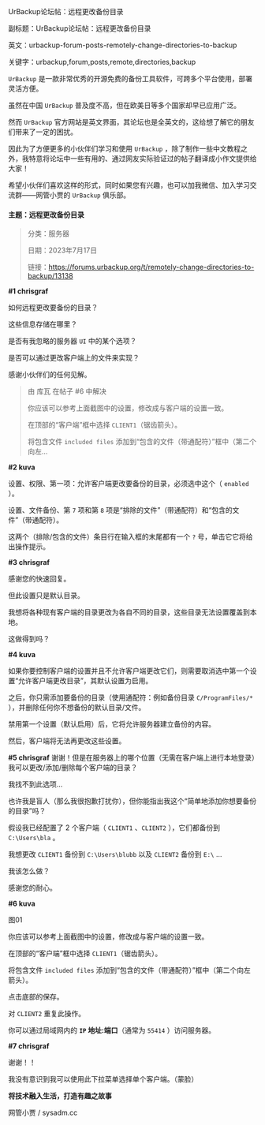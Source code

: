 UrBackup论坛帖：远程更改备份目录

副标题：UrBackup论坛帖：远程更改备份目录

英文：urbackup-forum-posts-remotely-change-directories-to-backup

关键字：urbackup,forum,posts,remote,directories,backup



`UrBackup` 是一款非常优秀的开源免费的备份工具软件，可跨多个平台使用，部署灵活方便。

虽然在中国 `UrBackup` 普及度不高，但在欧美日等多个国家却早已应用广泛。

然而 `UrBackup` 官方网站是英文界面，其论坛也是全英文的，这给想了解它的朋友们带来了一定的困扰。

因此为了方便更多的小伙伴们学习和使用 `UrBackup` ，除了制作一些中文教程之外，我特意将论坛中一些有用的、通过网友实际验证过的帖子翻译成小作文提供给大家！

希望小伙伴们喜欢这样的形式，同时如果您有兴趣，也可以加我微信、加入学习交流群——网管小贾的 `UrBackup` 俱乐部。



#### 主题：远程更改备份目录

> 分类：服务器
>
> 日期：2023年7月17日
>
> 链接：https://forums.urbackup.org/t/remotely-change-directories-to-backup/13138



**#1 chrisgraf**

如何远程更改要备份的目录？

这些信息存储在哪里？

是否有我忽略的服务器 `UI` 中的某个选项？

是否可以通过更改客户端上的文件来实现？

感谢小伙伴们的任何见解。



> 由 库瓦 在帖子 #6 中解决
>
> 你应该可以参考上面截图中的设置，修改成与客户端的设置一致。
>
> 在顶部的“客户端”框中选择 `CLIENT1`（锯齿箭头）。
>
> 将包含文件 `included files` 添加到“包含的文件（带通配符）”框中（第二个向左...
>



**#2 kuva**

设置、权限、第一项：允许客户端更改要备份的目录，必须选中这个（ `enabled` ）。

设置、文件备份、第 `7` 项和第 `8` 项是“排除的文件”（带通配符）和“包含的文件”（带通配符）。

这两个（排除/包含的文件）条目行在输入框的末尾都有一个 `?` 号，单击它它将给出操作提示。



**#3 chrisgraf**

感谢您的快速回复。

但此设置只是默认目录。

我想将各种现有客户端的目录更改为各自不同的目录，这些目录无法设置覆盖到本地。

这做得到吗？



**#4 kuva**

如果你要控制客户端的设置并且不允许客户端更改它们，则需要取消选中第一个设置“允许客户端更改目录”，其默认设置为启用。

之后，你只需添加要备份的目录（使用通配符：例如备份目录 `C/ProgramFiles/*` ），并删除任何你不想备份的默认目录/文件。

禁用第一个设置（默认启用）后，它将允许服务器建立备份的内容。

然后，客户端将无法再更改这些设置。



**#5 chrisgraf**
谢谢！但是在服务器上的哪个位置（无需在客户端上进行本地登录）我可以更改/添加/删除每个客户端的目录？

我找不到此选项...

也许我是盲人（那么我很抱歉打扰你），但你能指出我这个“简单地添加你想要备份的目录”吗？

假设我已经配置了 2 个客户端（ `CLIENT1` 、`CLIENT2` ），它们都备份到 `C:\Users\bla` 。

我想更改 `CLIENT1` 备份到 `C:\Users\blubb` 以及 `CLIENT2` 备份到 `E:\` ...

我该怎么做？

感谢您的耐心。



**#6 kuva**

图01



你应该可以参考上面截图中的设置，修改成与客户端的设置一致。

在顶部的“客户端”框中选择 `CLIENT1`（锯齿箭头）。

将包含文件 `included files` 添加到“包含的文件（带通配符）”框中（第二个向左箭头）。

点击底部的保存。

对 `CLIENT2` 重复此操作。

你可以通过局域网内的 **`IP` 地址:端口**（通常为 `55414` ）访问服务器。



**#7 chrisgraf**

谢谢！！

我没有意识到我可以使用此下拉菜单选择单个客户端。（蒙脸）



**将技术融入生活，打造有趣之故事**

网管小贾 / sysadm.cc